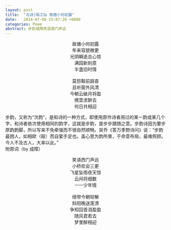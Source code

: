 ```yaml
---
layout: post
title:  "古诗|临江仙 故塘小何初露"
date:   2014-07-08 15:07:26 +0800
categories: Poem
abstract: 步韵成障笑语西门声远
---
```


<p style="text-align:center">
故塘小何初露<br/>
年来容貌微更<br/>
光阴瞬逝总心惊<br/>
满园新别意<br/>
半盏旧时情<br/><br/>
莫怨鞍前路杳<br/>
且听窗外风清<br/>
今朝云破月将盈<br/>
携壶求醉去<br/>
何日共相迎<br/>
</p>

<p style="text-align:left">
步韵，又称为“次韵”，是和诗的一种方式，即使用原作诗者用过的某一韵或某几个字，和诗者依次使用相同的韵字，这就是步韵，是步步跟随之意。步韵诗因为要步原韵韵脚，所以写来不免牵强而不很自然顺畅。吴乔《答万季野诗问》说：“步韵最困人，如相欧（殴）而自絷手足也。盖心思为韵所束，于命意布局，最难照顾。今人不及古人，大率以此。”<br/>
附原词（by 成障）
</p>

<p style="text-align:center">
笑语西门声远<br/>
小桥欢会三更<br/>
飞星坠雨夜天惊<br/>
云间将细数<br/>
一一少年情<br/><br/>
绶带今朝轻解<br/>
斜阳晚送莲清<br/>
争知回首泪盈盈<br/>
随风君若去<br/>
梦里醉相迎<br/>
</p>